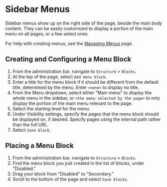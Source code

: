 # Sidebar Menus

Sidebar menus show up on the right side of the page, beside the main body content. They can be easily customized to display a portion of the main menu on all pages, or a few select ones.

For help with creating menus, see the [Managing Menus](menuitems.md) page.

## Creating and Configuring a Menu Block

1. From the administration bar, navigate to `Structure` > `Blocks`.
2. At the top of the page, select `Add menu block`.
3. Enter a title for the menu block if it should be different from the default title, determined by the menu. Enter `<none>` to display no title.
4. From the Menu dropdown, select either "Main menu" to display the whole menu in the sidebar, or `<the menu selected by the page>` to only display the portion of the main menu relevant to the page.
5. Select the starting level for the menu. 
6. Under Visibility settings, specify the pages that the menu block should be displayed on, if desired. Specify pages using the internal path rather than the full URL.
7. Select `Save block`.

## Placing a Menu Block

1. From the administration bar, navigate to `Structure` > `Blocks`.
2. Find the menu block you just created in the list of blocks, under "Disabled."
3. Drag your block from "Disabled" to "Secondary."
4. Scroll to the bottom of the page and select `Save blocks`.
